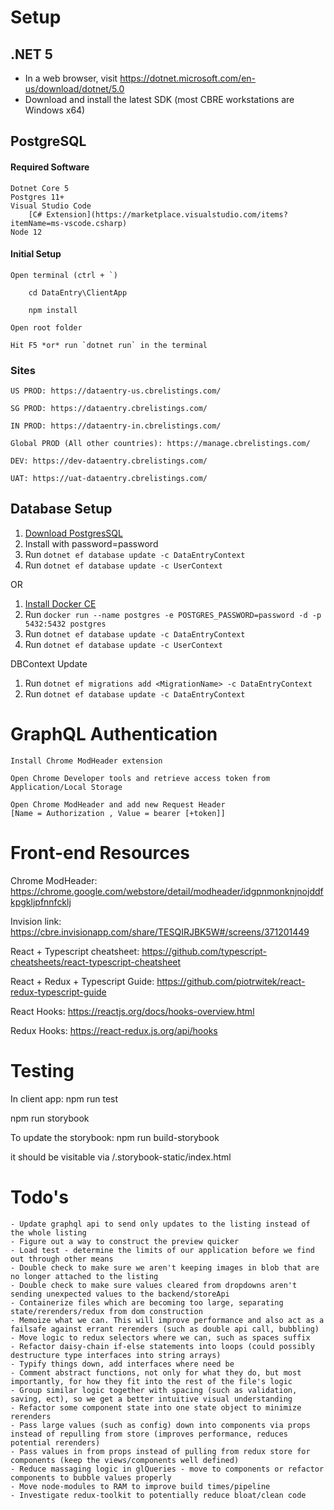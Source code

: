 # Setup

## .NET 5
- In a web browser, visit https://dotnet.microsoft.com/en-us/download/dotnet/5.0
- Download and install the latest SDK (most CBRE workstations are Windows x64)

## PostgreSQL


#### Required Software

    Dotnet Core 5
    Postgres 11+
    Visual Studio Code
        [C# Extension](https://marketplace.visualstudio.com/items?itemName=ms-vscode.csharp)
    Node 12

#### Initial Setup

    Open terminal (ctrl + `)

        cd DataEntry\ClientApp

        npm install

    Open root folder

    Hit F5 *or* run `dotnet run` in the terminal

### Sites

    US PROD: https://dataentry-us.cbrelistings.com/

    SG PROD: https://dataentry.cbrelistings.com/ 

    IN PROD: https://dataentry-in.cbrelistings.com/
    
    Global PROD (All other countries): https://manage.cbrelistings.com/

    DEV: https://dev-dataentry.cbrelistings.com/

    UAT: https://uat-dataentry.cbrelistings.com/

## Database Setup

1. [Download PostgresSQL](https://www.postgresql.org/download/)
2. Install with password=password
3. Run `dotnet ef database update -c DataEntryContext`
4. Run `dotnet ef database update -c UserContext`

OR
1. [Install Docker CE](https://docs.docker.com/install/)
2. Run `docker run --name postgres -e POSTGRES_PASSWORD=password -d -p 5432:5432 postgres`
3. Run `dotnet ef database update -c DataEntryContext`
4. Run `dotnet ef database update -c UserContext`

DBContext Update
1. Run `dotnet ef migrations add <MigrationName> -c DataEntryContext`
2. Run `dotnet ef database update -c DataEntryContext`


# GraphQL Authentication

	Install Chrome ModHeader extension

	Open Chrome Developer tools and retrieve access token from Application/Local Storage

	Open Chrome ModHeader and add new Request Header 
	[Name = Authorization , Value = bearer [+token]]

# Front-end Resources

  Chrome ModHeader:
  https://chrome.google.com/webstore/detail/modheader/idgpnmonknjnojddfkpgkljpfnnfcklj

  Invision link:
  https://cbre.invisionapp.com/share/TESQIRJBK5W#/screens/371201449

  React + Typescript cheatsheet:
  https://github.com/typescript-cheatsheets/react-typescript-cheatsheet

  React + Redux + Typescript Guide:
  https://github.com/piotrwitek/react-redux-typescript-guide

  React Hooks:
  https://reactjs.org/docs/hooks-overview.html

  Redux Hooks: 
  https://react-redux.js.org/api/hooks

# Testing

  In client app:
  npm run test

  npm run storybook

  To update the storybook:
  npm run build-storybook

  it should be visitable via /.storybook-static/index.html
  

# Todo's

    - Update graphql api to send only updates to the listing instead of the whole listing
    - Figure out a way to construct the preview quicker
    - Load test - determine the limits of our application before we find out through other means
    - Double check to make sure we aren't keeping images in blob that are no longer attached to the listing
    - Double check to make sure values cleared from dropdowns aren't sending unexpected values to the backend/storeApi
    - Containerize files which are becoming too large, separating state/rerenders/redux from dom construction
    - Memoize what we can. This will improve performance and also act as a failsafe against errant rerenders (such as double api call, bubbling)
    - Move logic to redux selectors where we can, such as spaces suffix
    - Refactor daisy-chain if-else statements into loops (could possibly destructure type interfaces into string arrays)
    - Typify things down, add interfaces where need be
    - Comment abstract functions, not only for what they do, but most importantly, for how they fit into the rest of the file's logic
    - Group similar logic together with spacing (such as validation, saving, ect), so we get a better intuitive visual understanding
    - Refactor some component state into one state object to minimize rerenders
    - Pass large values (such as config) down into components via props instead of repulling from store (improves performance, reduces potential rerenders)
    - Pass values in from props instead of pulling from redux store for components (keep the views/components well defined)
    - Reduce massaging logic in glQueries - move to components or refactor components to bubble values properly
    - Move node-modules to RAM to improve build times/pipeline
    - Investigate redux-toolkit to potentially reduce bloat/clean code
